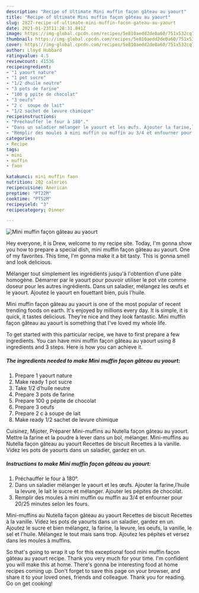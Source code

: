 ```yaml
---
description: "Recipe of Ultimate Mini muffin façon gâteau au yaourt"
title: "Recipe of Ultimate Mini muffin façon gâteau au yaourt"
slug: 2827-recipe-of-ultimate-mini-muffin-facon-gateau-au-yaourt
date: 2021-01-23T11:28:31.841Z
image: https://img-global.cpcdn.com/recipes/5e810aedd2de0a60/751x532cq70/mini-muffin-facon-gateau-au-yaourt-photo-principale-de-la-recette.jpg
thumbnail: https://img-global.cpcdn.com/recipes/5e810aedd2de0a60/751x532cq70/mini-muffin-facon-gateau-au-yaourt-photo-principale-de-la-recette.jpg
cover: https://img-global.cpcdn.com/recipes/5e810aedd2de0a60/751x532cq70/mini-muffin-facon-gateau-au-yaourt-photo-principale-de-la-recette.jpg
author: Lloyd Hubbard
ratingvalue: 4.5
reviewcount: 41536
recipeingredient:
- "1 yaourt nature"
- "1 pot sucre"
- "1/2 dhuile neutre"
- "3 pots de farine"
- "100 g ppite de chocolat"
- "3 oeufs"
- "2 c  soupe de lait"
- "1/2 sachet de levure chimique"
recipeinstructions:
- "Préchauffer le four à 180°."
- "Dans un saladier mélanger le yaourt et les œufs. Ajouter la farine,l’huile la levure, le lait le sucre et mélanger. Ajouter les pépites de chocolat."
- "Remplir des moules à mini muffin ou muffin au 3/4 et enfourner pour 20/25 minutes selon les fours."
categories:
- Recipe
tags:
- mini
- muffin
- faon

katakunci: mini muffin faon 
nutrition: 202 calories
recipecuisine: American
preptime: "PT22M"
cooktime: "PT52M"
recipeyield: "3"
recipecategory: Dinner

---
```



![Mini muffin façon gâteau au yaourt](https://img-global.cpcdn.com/recipes/5e810aedd2de0a60/751x532cq70/mini-muffin-facon-gateau-au-yaourt-photo-principale-de-la-recette.jpg)

Hey everyone, it is Drew, welcome to my recipe site. Today, I'm gonna show you how to prepare a special dish, mini muffin façon gâteau au yaourt. One of my favorites. This time, I'm gonna make it a bit tasty. This is gonna smell and look delicious.

Mélanger tout simplement les ingrédients jusqu&#39;à l&#39;obtention d&#39;une pâte homogène. Démarrer par le yaourt pour pouvoir utiliser le pot vite comme doseur pour les autres ingrédients. Dans un saladier, mélangez les œufs et le yaourt. Ajoutez le yaourt en fouettant bien, puis l&#39;huile.

Mini muffin façon gâteau au yaourt is one of the most popular of recent trending foods on earth. It's enjoyed by millions every day. It is simple, it is quick, it tastes delicious. They're nice and they look fantastic. Mini muffin façon gâteau au yaourt is something that I've loved my whole life.


To get started with this particular recipe, we have to first prepare a few ingredients. You can have mini muffin façon gâteau au yaourt using 8 ingredients and 3 steps. Here is how you can achieve it.

<!--inarticleads1-->

##### The ingredients needed to make Mini muffin façon gâteau au yaourt:

1. Prepare 1 yaourt nature
1. Make ready 1 pot sucre
1. Take 1/2 d’huile neutre
1. Prepare 3 pots de farine
1. Prepare 100 g pépite de chocolat
1. Prepare 3 oeufs
1. Prepare 2 c à soupe de lait
1. Make ready 1/2 sachet de levure chimique


Cuisinez, Mijoter, Préparer Mini-muffins au Nutella façon gâteau au yaourt. Mettre la farine et la poudre à lever dans un bol, mélanger. Mini-muffins au Nutella façon gâteau au yaourt Recettes de biscuit Recettes à la vanille. Videz les pots de yaourts dans un saladier, gardez en un. 

<!--inarticleads2-->

##### Instructions to make Mini muffin façon gâteau au yaourt:

1. Préchauffer le four à 180°.
1. Dans un saladier mélanger le yaourt et les œufs. Ajouter la farine,l’huile la levure, le lait le sucre et mélanger. Ajouter les pépites de chocolat.
1. Remplir des moules à mini muffin ou muffin au 3/4 et enfourner pour 20/25 minutes selon les fours.


Mini-muffins au Nutella façon gâteau au yaourt Recettes de biscuit Recettes à la vanille. Videz les pots de yaourts dans un saladier, gardez en un. Ajoutez le sucre et bien mélangez, la farine, la levure, les oeufs, la vanille, le sel et l&#39;huile. Mélangez le tout mais sans trop. Ajoutez les pépites et versez dans les moules à muffins. 

So that's going to wrap it up for this exceptional food mini muffin façon gâteau au yaourt recipe. Thank you very much for your time. I'm confident you will make this at home. There's gonna be interesting food at home recipes coming up. Don't forget to save this page on your browser, and share it to your loved ones, friends and colleague. Thank you for reading. Go on get cooking!
